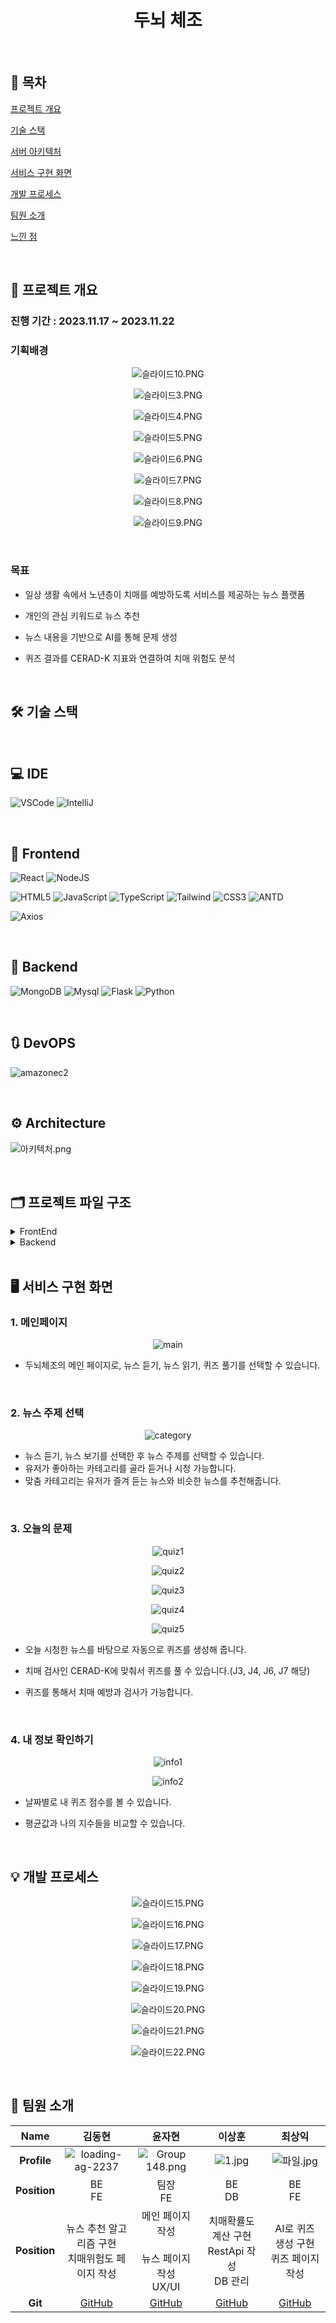 <h1 align="center"> 두뇌 체조 </h1>
<br/>

## 📝 목차

[프로젝트 개요](#item-one)

[기술 스택](#item-three)

[서버 아키텍처](#item-four)

[서비스 구현 화면](#item-five)

[개발 프로세스](#item-pro)

[팀원 소개](#item-two)

[느낀 점](#item-end)

<br/>

## 📖 프로젝트 개요

<a name="item-one"></a>

<div>

### <strong>진행 기간 </strong>: 2023.11.17 ~ 2023.11.22

### <strong>기획배경</strong>

<div align=center>

![슬라이드10.PNG](README_assets/17a66b8a30defc5c9ce8e8dbe432ac712352c777.PNG)

![슬라이드3.PNG](README_assets/1b0b6ffa51911131fe13f4f3a18e5bc5a068f590.PNG)

![슬라이드4.PNG](README_assets/3bea3844bea9882e7b7dc5e814e49c16d074d580.PNG)

![슬라이드5.PNG](README_assets/d29f20877d1236b612e6a96a5461c762373edb22.PNG)

![슬라이드6.PNG](README_assets/015dfe5eb73416dbc6f304bfc4845398bcaf6639.PNG)

![슬라이드7.PNG](README_assets/ac9eae5a3653a1059ce173b8b1e8218d6ed2e040.PNG)

![슬라이드8.PNG](README_assets/5c845e8444419614e611027e2fbe63106d16cb4d.PNG)

![슬라이드9.PNG](README_assets/05fad8f01f102dc2cd6cecce255aae9f2c1771a6.PNG)

</div>

<br/>

### <strong>목표</strong>

- 일상 생활 속에서 노년층이 치매를 예방하도록 서비스를 제공하는 뉴스 플랫폼

- 개인의 관심 키워드로 뉴스 추천

- 뉴스 내용을 기반으로 AI를 통해 문제 생성

- 퀴즈 결과를 CERAD-K 지표와 연결하여 치매 위험도 분석

</div>

<br/>

## 🛠️ 기술 스택

<br/>

<a name="item-three"></a>

## 💻 IDE

![VSCode](https://img.shields.io/badge/VisualStudioCode-007ACC?style=for-the-badge&logo=VisualStudioCode&logoColor=white)
![IntelliJ](https://img.shields.io/badge/intellijidea-000000?style=for-the-badge&logo=intellijidea&logoColor=white)

<br/>

## 📱 Frontend

![React](https://img.shields.io/badge/react-61DAFB?style=for-the-badge&logo=react&logoColor=white)
![NodeJS](https://img.shields.io/badge/node.js-6DA55F?style=for-the-badge&logo=node.js&logoColor=white)

![HTML5](https://img.shields.io/badge/html5-%23E34F26.svg?style=for-the-badge&logo=html5&logoColor=white)
![JavaScript](https://img.shields.io/badge/javascript-F7DF1E?style=for-the-badge&logo=javascript&logoColor=white)
![TypeScript](https://img.shields.io/badge/TypeScript-007ACC?style=for-the-badge&logo=typescript&logoColor=white)
![Tailwind](https://img.shields.io/badge/TailwindCSS-06B6D4?style=for-the-badge&logo=TailwindCSS&logoColor=white)
![CSS3](https://img.shields.io/badge/css3-%231572B6.svg?style=for-the-badge&logo=css3&logoColor=white)
![ANTD](https://img.shields.io/badge/antdesign-0170FE?style=for-the-badge&logo=antdesign&logoColor=white)

![Axios](https://img.shields.io/badge/axios-5A29E4?style=for-the-badge&logo=axios&logoColor=white)

<br/>

## 💾 Backend

![MongoDB](https://img.shields.io/badge/mongoDB-47A248?style=for-the-badge&logo=MongoDB&logoColor=white)
![Mysql](https://img.shields.io/badge/mysql-4479A1?style=for-the-badge&logo=mysql&logoColor=white)
![Flask](https://img.shields.io/badge/flask-%23000.svg?style=for-the-badge&logo=flask&logoColor=white)
![Python](https://img.shields.io/badge/python-3670A0?style=for-the-badge&logo=python&logoColor=ffdd54)

<br/>

## 🔃 DevOPS

![amazonec2](https://img.shields.io/badge/amazonec2-FF9900?style=for-the-badge&logo=amazonec2&logoColor=white)

<br/>

## ⚙️ Architecture

<a name="item-four"></a>

![아키텍처.png](README_assets/9cd8cf173c268b33a24b49d8c99046fd7ec96b85.png)

<br/>

## 🗂️ 프로젝트 파일 구조

<a name="item-five"></a>

<details>
<summary>FrontEnd</summary>

```
📦src
 ┣ 📂assets
 ┃ ┣ 📜art.png
 ┃ ┣ 📜bird.png
 ┃ ┣ 📜ear.png
 ┃ ┣ 📜hand.png
 ┃ ┣ 📜logo.png
 ┃ ┣ 📜main1.png
 ┃ ┣ 📜main2.png
 ┃ ┣ 📜main3.png
 ┃ ┣ 📜main4.png
 ┃ ┗ 📜path.jpg
 ┣ 📂components
 ┃ ┣ 📂quiz
 ┃ ┃ ┣ 📜J1.tsx
 ┃ ┃ ┣ 📜J2.tsx
 ┃ ┃ ┣ 📜J3.tsx
 ┃ ┃ ┣ 📜J4.tsx
 ┃ ┃ ┣ 📜J5.tsx
 ┃ ┃ ┣ 📜J6.tsx
 ┃ ┃ ┣ 📜J7.tsx
 ┃ ┃ ┣ 📜J8.tsx
 ┃ ┃ ┣ 📜J9.tsx
 ┃ ┃ ┣ 📜QuizStep.css
 ┃ ┃ ┗ 📜QuizStep.tsx
 ┃ ┣ 📂ui
 ┃ ┃ ┣ 📜backBtn.tsx
 ┃ ┃ ┣ 📜categoryBtn.tsx
 ┃ ┃ ┗ 📜titleBtn.tsx
 ┃ ┗ 📜Graph.tsx
 ┣ 📂pages
 ┃ ┣ 📜ListenNewsPage.tsx
 ┃ ┣ 📜ListenNewspaper.tsx
 ┃ ┣ 📜MainPage.tsx
 ┃ ┣ 📜ProfilePage.tsx
 ┃ ┣ 📜QuizPage.tsx
 ┃ ┣ 📜ReadNewsPage.tsx
 ┃ ┗ 📜ReadNewspaper.tsx
 ┣ 📂types
 ┃ ┗ 📜index.ts
 ┣ 📂utiles
 ┃ ┣ 📜api.ts
 ┃ ┗ 📜news.ts
 ┣ 📜App.css
 ┣ 📜App.test.tsx
 ┣ 📜App.tsx
 ┣ 📜index.css
 ┣ 📜index.tsx
 ┣ 📜react-app-env.d.ts
 ┣ 📜reportWebVitals.ts
 ┗ 📜setupTests.ts
```

</details>

<details>
<summary>Backend</summary>

```
📦back
 ┣ 📂tokenizer
 ┃ ┣ 📜merges.txt
 ┃ ┗ 📜vocab.json
 ┣ 📜.gitignore
 ┣ 📜app.py
 ┣ 📜category.json
 ┣ 📜clusters.py
 ┣ 📜db.py
 ┣ 📜dict.txt
 ┣ 📜models.py
 ┣ 📜question_generator.py
 ┣ 📜requirements.txt
 ┣ 📜score.py
 ┗ 📜tf-idf.py
```

</details>

<br/>

## 🖥️ 서비스 구현 화면

<a name="item-six"></a>

### 1. 메인페이지

<div align=center>

![main](README_assets/2023-11-29-15-38-51-image.png)

</div>

- 두뇌체조의 메인 페이지로, 뉴스 듣기, 뉴스 읽기, 퀴즈 풀기를 선택할 수 있습니다.

<br/>

### 2. 뉴스 주제 선택

<div align=center>

![category](README_assets/2023-11-29-15-39-15-image.png)

</div>

- 뉴스 듣기, 뉴스 보기를 선택한 후 뉴스 주제를 선택할 수 있습니다.
- 유저가 좋아하는 카테고리를 골라 듣거나 시청 가능합니다.
- 맞춤 카테고리는 유저가 즐겨 듣는 뉴스와 비슷한 뉴스를 추천해줍니다.

<br/>

### 3. 오늘의 문제

<div align=center>

![quiz1](README_assets/2023-11-29-15-39-36-image.png)

![quiz2](README_assets/2023-11-29-15-40-06-image.png)

![quiz3](README_assets/2023-11-29-15-40-44-image.png)

![quiz4](README_assets/2023-11-29-15-41-02-image.png)

![quiz5](README_assets/2023-11-29-15-41-21-image.png)

</div>

- 오늘 시청한 뉴스를 바탕으로 자동으로 퀴즈를 생성해 줍니다.

- 치매 검사인 CERAD-K에 맞춰서 퀴즈를 풀 수 있습니다.(J3, J4, J6, J7 해당)

- 퀴즈를 통해서 치매 예방과 검사가 가능합니다.

<br/>

### 4. 내 정보 확인하기

<div align=center>

![info1](README_assets/2023-11-29-15-41-46-image.png)

![info2](README_assets/2023-11-29-15-42-34-image.png)

</div>

- 날짜별로 내 퀴즈 점수를 볼 수 있습니다.

- 평균값과 나의 지수들을 비교할 수 있습니다.

<br/>

## 💡 개발 프로세스

<a name="item-pro"></a>

<div align=center>

![슬라이드15.PNG](README_assets/49dea48efba327bc1fb383d1846969931ab9caa1.PNG)

![슬라이드16.PNG](README_assets/75d091b515b877ecd8fa286286c3990419d436c9.PNG)

![슬라이드17.PNG](README_assets/a61fb27a0e8f449b0cba22a4e7e084fa28fbd36d.PNG)

![슬라이드18.PNG](README_assets/433777be4e839d023a8f858eacf6ac3e19bde4eb.PNG)

![슬라이드19.PNG](README_assets/e58ae102cc2b100d8f6a9ca6c822c23cb68080c8.PNG)

![슬라이드20.PNG](README_assets/ed20d4cc40a6ac20149ed5d720f6593ee5e87228.PNG)

![슬라이드21.PNG](README_assets/13bc5a12369cc7602631ac7ad32ff4e14236ad3b.PNG)

![슬라이드22.PNG](README_assets/21a13fd07faa2298e469eee87f89e07f447b8997.PNG)

</div>

<br/>

## 👥 팀원 소개

<a name="item-two"></a>

|   **Name**   |                                     김동현                                     |                                    윤자현                                    |                                이상훈                                |                                 최상익                                  |
| :----------: | :----------------------------------------------------------------------------: | :--------------------------------------------------------------------------: | :------------------------------------------------------------------: | :---------------------------------------------------------------------: |
| **Profile**  | ![loading-ag-2237](README_assets/5d0be8de6c3c95185823f70fd15d02dbc864ebad.png) | ![Group 148.png](README_assets/83329abbfb9b9a5089bf0abf483701b6a4469386.png) | ![1.jpg](README_assets/b2344f81373af71ffd83c9237d31d4386903b772.jpg) | ![파일.jpg](README_assets/19e8fee2a6958cfc0122d12f96d5eb8abff46962.jpg) |
| **Position** |                                   BE<br/>FE                                    |                                 팀장<br/>FE                                  |                              BE<br/>DB                               |                                BE<br/>FE                                |
| **Position** |               뉴스 추천 알고리즘 구현<br/>치매위험도 페이지 작성               |             메인 페이지 작성<br/><br/>뉴스 페이지 작성<br/>UX/UI             |          치매확률도 계산 구현<br/>RestApi 작성<br/>DB 관리           |                AI로 퀴즈 생성 구현<br/>퀴즈 페이지 작성                 |
|   **Git**    |                   [GitHub](https://github.com/dongdongx2x2)                    |                   [GitHub](https://github.com/YOONJAHYUN)                    |                  [GitHub](https://github.com/iri95)                  |                  [GitHub](https://github.com/csi9876)                   |

<br/>
